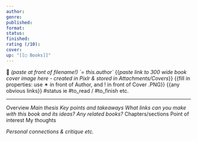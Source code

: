 ```yaml
---
author:
genre:
published:
format:
status:
finished:
rating (/10):
cover:
up: "[[▢ Books]]"
---
```


📖 *(paste at front of filename!)*
*\`= this.author\`*
{{*paste link to 300 wide book cover image here - created in Pixlr & stored in Attachments/Covers*}}
{{fill in properties: use ✶ in front of Author, and ! in front of Cover .PNG}}
{{any obvious links}}
#status ie #to_read / #to_finish etc.

****
Overview
*Main thesis*
*Key points and takeaways*
*What links can you make with this book and its ideas?* *Any related books?*
Chapters/sections
Point of interest
My thoughts

*Personal connections & critique etc.*